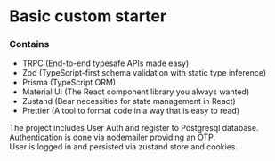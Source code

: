 # Basic custom starter

### Contains

- TRPC (End-to-end typesafe APIs made easy)
- Zod (TypeScript-first schema validation with static type inference)
- Prisma (TypeScript ORM)  
- Material UI (The React component library you always wanted)
- Zustand  (Bear necessities for state management in React)
- Prettier (A tool to format code in a way that is easy to read)

The project includes User Auth and register to Postgresql database.  
Authentication is done via nodemailer providing an OTP.  
User is logged in and persisted via zustand store and cookies.  
